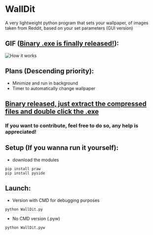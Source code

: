 # WallDit
A very lightweight python program that sets your wallpaper, of images taken from Reddit, based on your set parameters (GUI version)

## GIF ([Binary .exe is finally released!](https://github.com/MrCappuccino/WallDit-QT/releases)):
![How it works](https://i.imgur.com/7HKFgZW.gif)

## Plans (Descending priority):
* Minimize and run in background
* Timer to automatically change wallpaper

## [Binary released, just extract the compressed files and double click the .exe](https://github.com/MrCappuccino/WallDit-QT/releases)

### If you want to contribute, feel free to do so, any help is appreciated!

## Setup (If you wanna run it yourself):
* download the modules
```
pip install praw
pip install pyside
```

## Launch:

* Version with CMD for debugging purposes

```
python WallDit.py
```

* No CMD version (.pyw)

```
python WallDit.pyw
```
